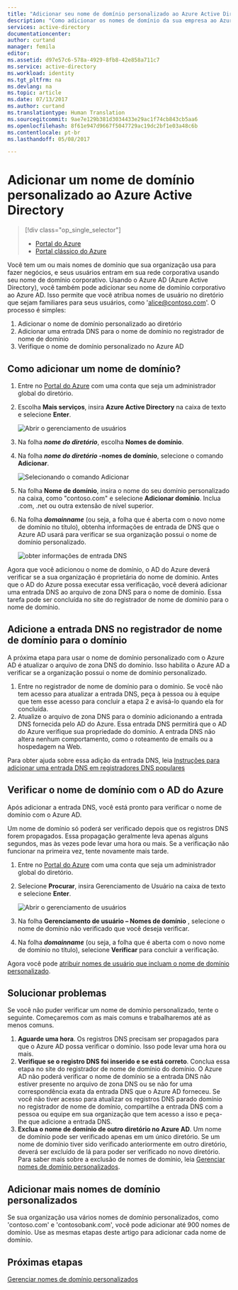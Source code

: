 ```yaml
---
title: "Adicionar seu nome de domínio personalizado ao Azure Active Directory | Microsoft Docs"
description: "Como adicionar os nomes de domínio da sua empresa ao Azure Active Directory e como verificar o nome de domínio."
services: active-directory
documentationcenter: 
author: curtand
manager: femila
editor: 
ms.assetid: d97e57c6-578a-4929-8fb8-42e858a711c7
ms.service: active-directory
ms.workload: identity
ms.tgt_pltfrm: na
ms.devlang: na
ms.topic: article
ms.date: 07/13/2017
ms.author: curtand
ms.translationtype: Human Translation
ms.sourcegitcommit: 9ae7e129b381d3034433e29ac1f74cb843cb5aa6
ms.openlocfilehash: 8f61e947d9667f5047729ac19dc2bf1e03a48c6b
ms.contentlocale: pt-br
ms.lasthandoff: 05/08/2017

---
```

# Adicionar um nome de domínio personalizado ao Azure Active Directory
<a id="add-a-custom-domain-name-to-azure-active-directory" class="xliff"></a>
> [!div class="op_single_selector"]
> * [Portal do Azure](active-directory-domains-add-azure-portal.md)
> * [Portal clássico do Azure](active-directory-add-domain.md)
> 

Você tem um ou mais nomes de domínio que sua organização usa para fazer negócios, e seus usuários entram em sua rede corporativa usando seu nome de domínio corporativo. Usando o Azure AD (Azure Active Directory), você também pode adicionar seu nome de domínio corporativo ao Azure AD. Isso permite que você atribua nomes de usuário no diretório que sejam familiares para seus usuários, como 'alice@contoso.com'. O processo é simples:

1. Adicionar o nome de domínio personalizado ao diretório
2. Adicionar uma entrada DNS para o nome de domínio no registrador de nome de domínio
3. Verifique o nome de domínio personalizado no Azure AD

## Como adicionar um nome de domínio?
<a id="how-do-i-add-a-domain-name" class="xliff"></a>
1. Entre no [Portal do Azure](https://portal.azure.com) com uma conta que seja um administrador global do diretório.
2. Escolha **Mais serviços**, insira **Azure Active Directory** na caixa de texto e selecione **Enter**.
   
   ![Abrir o gerenciamento de usuários](./media/active-directory-domains-add-azure-portal/user-management.png)
3. Na folha ***nome do diretório***, escolha **Nomes de domínio**.
4. Na folha ***nome do diretório* -nomes de domínio**, selecione o comando **Adicionar**.
   
   ![Selecionando o comando Adicionar](./media/active-directory-domains-add-azure-portal/add-command.png)
5. Na folha **Nome de domínio**, insira o nome do seu domínio personalizado na caixa, como "contoso.com" e selecione **Adicionar domínio**. Inclua .com, .net ou outra extensão de nível superior.
6. Na folha ***domainname*** (ou seja, a folha que é aberta com o novo nome de domínio no título), obtenha informações de entrada de DNS que o Azure AD usará para verificar se sua organização possui o nome de domínio personalizado.
   
   ![obter informações de entrada DNS](./media/active-directory-domains-add-azure-portal/get-dns-info.png)

Agora que você adicionou o nome de domínio, o AD do Azure deverá verificar se a sua organização é proprietária do nome de domínio. Antes que o AD do Azure possa executar essa verificação, você deverá adicionar uma entrada DNS ao arquivo de zona DNS para o nome de domínio. Essa tarefa pode ser concluída no site do registrador de nome de domínio para o nome de domínio.

## Adicione a entrada DNS no registrador de nome de domínio para o domínio
<a id="add-the-dns-entry-at-the-domain-name-registrar-for-the-domain" class="xliff"></a>
A próxima etapa para usar o nome de domínio personalizado com o Azure AD é atualizar o arquivo de zona DNS do domínio. Isso habilita o Azure AD a verificar se a organização possui o nome de domínio personalizado.

1. Entre no registrador de nome de domínio para o domínio. Se você não tem acesso para atualizar a entrada DNS, peça à pessoa ou à equipe que tem esse acesso para concluir a etapa 2 e avisá-lo quando ela for concluída.
2. Atualize o arquivo de zona DNS para o domínio adicionando a entrada DNS fornecida pelo AD do Azure. Essa entrada DNS permitirá que o AD do Azure verifique sua propriedade do domínio. A entrada DNS não altera nenhum comportamento, como o roteamento de emails ou a hospedagem na Web.

Para obter ajuda sobre essa adição da entrada DNS, leia [Instruções para adicionar uma entrada DNS em registradores DNS populares](https://support.office.com/article/Create-DNS-records-for-Office-365-when-you-manage-your-DNS-records-b0f3fdca-8a80-4e8e-9ef3-61e8a2a9ab23/)

## Verificar o nome de domínio com o AD do Azure
<a id="verify-the-domain-name-with-azure-ad" class="xliff"></a>
Após adicionar a entrada DNS, você está pronto para verificar o nome de domínio com o Azure AD.

Um nome de domínio só poderá ser verificado depois que os registros DNS forem propagados. Essa propagação geralmente leva apenas alguns segundos, mas às vezes pode levar uma hora ou mais. Se a verificação não funcionar na primeira vez, tente novamente mais tarde.

1. Entre no [Portal do Azure](https://portal.azure.com) com uma conta que seja um administrador global do diretório.
2. Selecione **Procurar**, insira Gerenciamento de Usuário na caixa de texto e selecione **Enter**.
   
   ![Abrir o gerenciamento de usuários](./media/active-directory-domains-add-azure-portal/user-management.png)
3. Na folha **Gerenciamento de usuário – Nomes de domínio** , selecione o nome de domínio não verificado que você deseja verificar.
4. Na folha ***domainname*** (ou seja, a folha que é aberta com o novo nome de domínio no título), selecione **Verificar** para concluir a verificação.

Agora você pode [atribuir nomes de usuário que incluam o nome de domínio personalizado](active-directory-users-create-azure-portal.md).

## Solucionar problemas
<a id="troubleshooting" class="xliff"></a>
Se você não puder verificar um nome de domínio personalizado, tente o seguinte. Começaremos com as mais comuns e trabalharemos até as menos comuns.

1. **Aguarde uma hora**. Os registros DNS precisam ser propagados para que o Azure AD possa verificar o domínio. Isso pode levar uma hora ou mais.
2. **Verifique se o registro DNS foi inserido e se está correto**. Conclua essa etapa no site do registrador de nome de domínio do domínio. O Azure AD não poderá verificar o nome de domínio se a entrada DNS não estiver presente no arquivo de zona DNS ou se não for uma correspondência exata da entrada DNS que o Azure AD forneceu. Se você não tiver acesso para atualizar os registros DNS parado domínio no registrador de nome de domínio, compartilhe a entrada DNS com a pessoa ou equipe em sua organização que tem acesso a isso e peça-lhe que adicione a entrada DNS.
3. **Exclua o nome de domínio de outro diretório no Azure AD**. Um nome de domínio pode ser verificado apenas em um único diretório. Se um nome de domínio tiver sido verificado anteriormente em outro diretório, deverá ser excluído de lá para poder ser verificado no novo diretório. Para saber mais sobre a exclusão de nomes de domínio, leia [Gerenciar nomes de domínio personalizados](active-directory-domains-manage-azure-portal.md).    

## Adicionar mais nomes de domínio personalizados
<a id="add-more-custom-domain-names" class="xliff"></a>
Se sua organização usa vários nomes de domínio personalizados, como 'contoso.com' e 'contosobank.com', você pode adicionar até 900 nomes de domínio. Use as mesmas etapas deste artigo para adicionar cada nome de domínio.

## Próximas etapas
<a id="next-steps" class="xliff"></a>
[Gerenciar nomes de domínio personalizados](active-directory-domains-manage-azure-portal.md)


